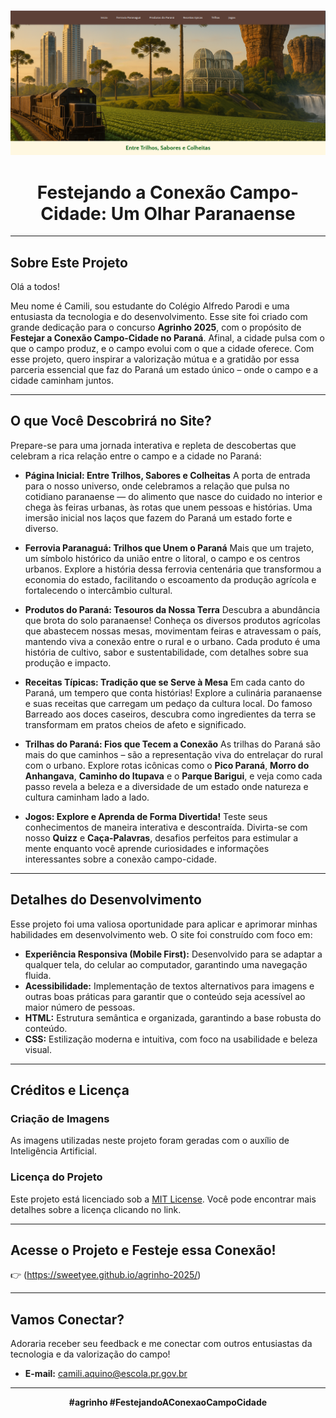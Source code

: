 <p align="center">
  <img src="img./imagemdosite.png" alt="Prévia do Site Agrinho 2025: Festejando a Conexão Campo-Cidade" width="600">
</p>

<h1 align="center">Festejando a Conexão Campo-Cidade: Um Olhar Paranaense</h1>

---

## Sobre Este Projeto

Olá a todos!

Meu nome é Camili, sou estudante do Colégio Alfredo Parodi e uma entusiasta da tecnologia e do desenvolvimento. Esse site foi criado com grande dedicação para o concurso **Agrinho 2025**, com o propósito de **Festejar a Conexão Campo-Cidade no Paraná**. Afinal, a cidade pulsa com o que o campo produz, e o campo evolui com o que a cidade oferece. Com esse projeto, quero inspirar a valorização mútua e a gratidão por essa parceria essencial que faz do Paraná um estado único – onde o campo e a cidade caminham juntos.

---

## O que Você Descobrirá no Site?

Prepare-se para uma jornada interativa e repleta de descobertas que celebram a rica relação entre o campo e a cidade no Paraná:

* **Página Inicial: Entre Trilhos, Sabores e Colheitas**
    A porta de entrada para o nosso universo, onde celebramos a relação que pulsa no cotidiano paranaense — do alimento que nasce do cuidado no interior e chega às feiras urbanas, às rotas que unem pessoas e histórias. Uma imersão inicial nos laços que fazem do Paraná um estado forte e diverso.

* **Ferrovia Paranaguá: Trilhos que Unem o Paraná**
    Mais que um trajeto, um símbolo histórico da união entre o litoral, o campo e os centros urbanos. Explore a história dessa ferrovia centenária que transformou a economia do estado, facilitando o escoamento da produção agrícola e fortalecendo o intercâmbio cultural.

* **Produtos do Paraná: Tesouros da Nossa Terra**
    Descubra a abundância que brota do solo paranaense! Conheça os diversos produtos agrícolas que abastecem nossas mesas, movimentam feiras e atravessam o país, mantendo viva a conexão entre o rural e o urbano. Cada produto é uma história de cultivo, sabor e sustentabilidade, com detalhes sobre sua produção e impacto.

* **Receitas Típicas: Tradição que se Serve à Mesa**
    Em cada canto do Paraná, um tempero que conta histórias! Explore a culinária paranaense e suas receitas que carregam um pedaço da cultura local. Do famoso Barreado aos doces caseiros, descubra como ingredientes da terra se transformam em pratos cheios de afeto e significado.

* **Trilhas do Paraná: Fios que Tecem a Conexão**
    As trilhas do Paraná são mais do que caminhos – são a representação viva do entrelaçar do rural com o urbano. Explore rotas icônicas como o **Pico Paraná**, **Morro do Anhangava**, **Caminho do Itupava** e o **Parque Barigui**, e veja como cada passo revela a beleza e a diversidade de um estado onde natureza e cultura caminham lado a lado.

* **Jogos: Explore e Aprenda de Forma Divertida!**
    Teste seus conhecimentos de maneira interativa e descontraída. Divirta-se com nosso **Quizz** e **Caça-Palavras**, desafios perfeitos para estimular a mente enquanto você aprende curiosidades e informações interessantes sobre a conexão campo-cidade.

---

## Detalhes do Desenvolvimento

Esse projeto foi uma valiosa oportunidade para aplicar e aprimorar minhas habilidades em desenvolvimento web. O site foi construído com foco em:

* **Experiência Responsiva (Mobile First):** Desenvolvido para se adaptar a qualquer tela, do celular ao computador, garantindo uma navegação fluida.
* **Acessibilidade:** Implementação de textos alternativos para imagens e outras boas práticas para garantir que o conteúdo seja acessível ao maior número de pessoas.
* **HTML:** Estrutura semântica e organizada, garantindo a base robusta do conteúdo.
* **CSS:** Estilização moderna e intuitiva, com foco na usabilidade e beleza visual.

---

## Créditos e Licença

### Criação de Imagens
As imagens utilizadas neste projeto foram geradas com o auxílio de Inteligência Artificial.

### Licença do Projeto
Este projeto está licenciado sob a [MIT License](https://opensource.org/licenses/MIT). Você pode encontrar mais detalhes sobre a licença clicando no link.

---

## Acesse o Projeto e Festeje essa Conexão!

👉 (https://sweetyee.github.io/agrinho-2025/)

---

## Vamos Conectar?

Adoraria receber seu feedback e me conectar com outros entusiastas da tecnologia e da valorização do campo!

* **E-mail:** [camili.aquino@escola.pr.gov.br](mailto:camili.aquino@escola.pr.gov.br)

---

<p align="center"><strong>#agrinho #FestejandoAConexaoCampoCidade</strong></p>
